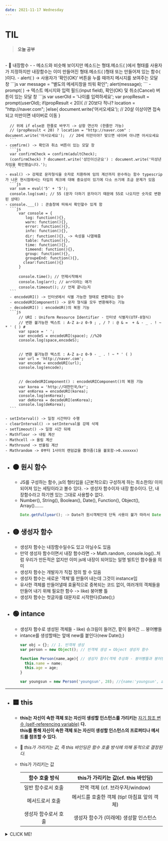 ```yaml
---
date: 2021-11-17 Wednesday
---
```


# TIL

> **오늘 공부**
<br />
- 🔴 내장함수
  -
  - 메소드와 비슷해 보이지만 메소드는 형태.메소드( )에서 형태를 사용자가 지정하지만 내장함수는 이미 만들어진 형태.메소드( )형태 또는 만들어져 있는 함수( )이다.
    - alert( ) -> 사용자가 ‘확인(OK)’ 버튼을 누를 때까지 메시지를 보여주는 모달 창
      ```js
      var message = "별도의 메세지창을 띄워 확인";
      alert(message);
      ```    
    - prompt( ) -> 텍스트 메시지와 입력 필드(input field), 확인(OK) 및 취소(Cancel) 버튼이 있는 모달 창
      ```js
      var userOld = '나이를 입력하세요';
      var propResult = prompt(userOld); 
      if(propResult < 20){            // 20보다 적나?
        location = "http://naver.com"; 
      }else{
        document.write('어서오세요'); // 20살 이상이면 접속되고 미만이면 네이버로 이동            
      }

      // 위에 if else문 한줄로 바꾸기 -> 삼항 연산자 (한줄만 가능)
      // (propResult < 20) ? location = "http://naver.com" : document.write('어서오세요');  // 20세 미만이야? 맞으면 네이버 아니면 어서오세요
      ```
    - comfirm() -> 확인과 취소 버튼이 있는 모달 창
      ```js
      var confirmCheck = confirm(adultCheck); 
      (confirmCheck) ? document.write('성인이신군요') : document.write('미성년자임을 확인했습니다.');
      ```
    - eval() -> 강제로 문자형식을 숫자로 치환하여 임의 계산까지 완수하는 함수 typescrip가 나온 현시점에서는 타입의 체크에 대해 중요성이 있기에 다소 쓰기에 조금 문제가 있음
      ```js
      var sum = eval('5' + '5');
      console.log(sum); // 55 (문자 더하기 문자이기 때문에 55로 나오지만 숫자로 변환된 상태)  
    - console.___() : 콘솔창에 띄워서 확인할수 있게 함
      ```js
          var console = {
             log: function(){},
             warn: function(){},
             error: function(){},
             info: function(){},
             dir: function(){}, -> 속성을 나열해줌
             table: function(){},
             time: function(){},
             timeend: function(){},
             group: function(){},
             groupeEnd: function(){},
            clear:function(){}
          }

          console.time(); // 언제시작해서
          console.log(arr); // arr이라는 애가
          console.timeout(); // 언제 끝나는지
      ```    
      - encodeURI() -> 인터넷에서 식별 가능한 형태로 변환하는 함수
      - encodeURIComponent() -> 문자 형식을 모두 변환해주는 기능
      - decodeURI() : encodeUR()의 복원 기능
      ```js
          // URI : Uniform Resource Identifier - 인터넷 식별자(UTF-8형식)
          // 변환 불가능한 텍스트 : A-Z a-z 0-9 ; , / ? : @ & =  + & - _ . ! ~ * ' ( ) #
          var space = ' ';
          var encodeS = encodeURI(space); //%20
          console.log(space,encodeS);

          
          // 변환 불가능한 텍스트 : A-Z a-z 0-9 - _ . ! ~ * ' ( )
          var url = 'http://naver.com';
          var encode = encodeURI(url);
          console.log(encode);

          
          // decodeURIComponent() : encodeURIComponent()의 복원 기능
          var korea = 'http://대한민국/kr';
          var enKorea = encodeURI(korea);
          console.log(enKorea);
          var deKorea = decodeURI(enKorea);
          console.log(deKorea);
      ```     

    - setInterval() -> 일정 시간마다 수행
    - clearInterval() -> setInterval을 강제 삭제
    - setTimeout() -> 일정 시간 뒤에
    - Mathfloor -> 내림 계산
    - Mathcell -> 올림 계산
    - Mathround -> 반올림 계산
    - Mathrandom -> 0부터 1사이의 랜덤값을 뽑아줌(1을 불포함->0.xxxxxx)


- 🟠 원시 함수
  - 
  - JS를 구성하는 함수, js의 형타입을 (근본적으로) 구성하게 하는 최소한의/ 이미되어져 있는 세팅이라고 볼수 있다. -> 생성자 함수이자 내장 함수이다. 단, 내장함수라고 하기엔 있는 그대로 사용할수 없다.
  - Number(), String(), Boolean(), Date(), Function(), Object(), Array().......
      ```js
      Date.getFullyear(); -> Date가 원시객체인데 단독 사용이 불가 따라서 Date 속성값으로 들어있는 getFullyear라는 함수 즉 메서드를 호출하는 것이기 때문에 일반 함수를 호출하듯이 ()를 열고 닫는다
      ```
- 🟡 생성자 함수
  -
  - 생성자 함수는 내장함수일수도 있고 아닐수도 있음
  - 만약 생성자 함수이면서 내장 함수라면 -> Math.random, console.log()..처럼 우리가 만든적은 없지만 이미 js에 내장이 되어있는 일명 빌트인 함수들을 의미
  - 생성자 함수는 개발자가 직접 정의 할 수 있음
  - 생성자 함수는 새로운 '객체'를 만들어 내는데 그것이 instance임
  - 유사한 객체를 만들어낼때 효율적으로 중복되는 코드 없이, 여러개의 객체들을  만들어 내기 위해 필요한 함수 -> like) 붕어빵 틀
  - 생성자 함수는 첫글자를 대문자로 시작한다(Date();)

- 🟢 intance
  -
  - 생성자 함수로 생성된 객체들 - like) 슈크림이 들어간, 팥이 들어간 … 붕어빵들
  - intance를 생성할때는 앞에 new를 붙인다(new Date();)
    ```js
    var obj = {}; // 1. 빈객체 생성
    var person = new Object(); // 빈객체 생성 = Object 생성자 함수

    function Person(name,age){ // 생성자 함수(객체 추상화 - 붕어빵틀과 붕어빵들)
      this.name = name;
      this.age = age;
    }

    var youngsun = new Person('youngsun', 28); //{name:'youngsun', age: 28} -> 인스턴스
    ```

---

- 🟦 this
  -
    - **this는 자신이 속한 객체 또는 자신이 생성할 인스턴스를 가리키는** <u>자기 참조 변수 (self-referencing variable)</u>
    **다.      
    this를 통해 자신이 속한 객체 또는 자신이 생성할 인스턴스의 프로퍼티나 메서드를 참조할 수 있다.** 
    - 📍 _this가 가리키는 값, 즉 this 바인딩은 함수 호출 방식에 의해 동적으로 결정된다._      
    - this가 가리키는 값     

      |**함수 호출 방식**|**this가 가리키는 값**(cf. this 바인딩)|
      |:--:|:--:|
      |일반 함수로서 호출|전역 객체 (cf. 브라우저/window)|
      |메서드로서 호출|메서드를 호출한 객체 (tip! 마침표 앞의 객체)|
      |생성자 함수로서 호출|생성자 함수가 (미래에) 생성할 인스턴스|




<details>
<summary>CLICK ME!</summary> 
 
- https://ko.javascript.info/alert-prompt-confirm
- https://velog.io/@yujo/JSthis2-%ED%95%A8%EC%88%98-%EB%82%B4%EB%B6%80%EC%9D%98-this%EB%A9%94%EC%84%9C%EB%93%9C-%EB%82%B4%EB%B6%80%ED%95%A8%EC%88%98%EC%97%90%EC%84%9C%EC%9D%98-this
</detials>  
